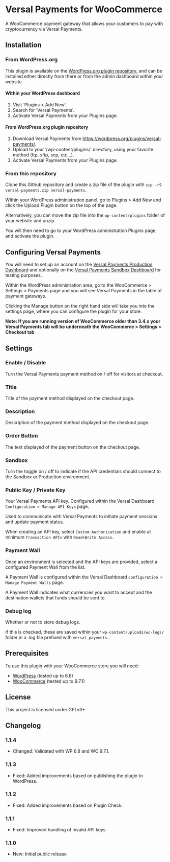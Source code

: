 # Versal Payments for WooCommerce

A WooCommerce payment gateway that allows your customers to pay with cryptocurrency via Versal Payments.

## Installation

### From WordPress.org

This plugin is available on the [WordPress.org plugin repository], and can be installed either directly from there or from the admin dashboard within your website.

#### Within your WordPress dashboard

1. Visit ‘Plugins > Add New’.
2. Search for ‘Versal Payments’.
3. Activate Versal Payments from your Plugins page.

#### From WordPress.org plugin repository

1. Download Versal Payments from <https://wordpress.org/plugins/versal-payments/>.
2. Upload to your ‘/wp-content/plugins/’ directory, using your favorite method (ftp, sftp, scp, etc...).
3. Activate Versal Payments from your Plugins page.

### From this repository

Clone this Github repository and create a zip file of the plugin with `zip -r9 versal-payments.zip versal-payments`.

Within your WordPress administration panel, go to Plugins > Add New and click the Upload Plugin button on the top of the page.

Alternatively, you can move the zip file into the `wp-content/plugins` folder of your website and unzip.

You will then need to go to your WordPress administration Plugins page, and activate the plugin.

## Configuring Versal Payments

You will need to set up an account on the [Versal Payments Production Dashboard] and optionally on the [Versal Payments Sandbox Dashboard] for testing purposes.

Within the WordPress administration area, go to the WooCommerce > Settings > Payments page and you will see Versal Payments in the table of payment gateways.

Clicking the Manage button on the right hand side will take you into the settings page, where you can configure the plugin for your store.

**Note: If you are running version of WooCommerce older than 3.4.x your Versal Payments tab will be underneath the WooCommerce > Settings > Checkout tab**

## Settings

### Enable / Disable

Turn the Versal Payments payment method on / off for visitors at checkout.

### Title

Title of the payment method displayed on the checkout page.

### Description

Description of the payment method displayed on the checkout page.

### Order Button

The text displayed of the payment button on the checkout page.

### Sandbox

Turn the toggle on / off to indicate if the API credentials should connect to the Sandbox or Production environment.

### Public Key / Private Key

Your Versal Payments API key. Configured within the Versal Dashboard `Configuration > Manage API Keys` page.

Used to communicate with Versal Payments to initiate payment sessions and update payment status.

When creating an API key, select `Custom Authorization` and enable at minimum `Transaction APIs` with `Read+Write Access`.

### Payment Wall

Once an environment is selected and the API keys are provided, select a configured Payment Wall from the list.

A Payment Wall is configured within the Versal Dashboard `Configuration > Manage Payment Walls` page.

A Payment Wall indicates what currencies you want to accept and the destination wallets that funds should be sent to.

### Debug log

Whether or not to store debug logs.

If this is checked, these are saved within your `wp-content/uploads/wc-logs/` folder in a .log file prefixed with `versal_payments`.

## Prerequisites

To use this plugin with your WooCommerce store you will need:

* [WordPress] (tested up to 6.8)
* [WooCommerce] (tested up to 9.7.1)

## License

This project is licensed under GPLv3+.

## Changelog

### 1.1.4

* Changed: Validated with WP 6.8 and WC 9.7.1.

### 1.1.3

* Fixed: Added improvements based on publishing the plugin to WordPress.

### 1.1.2

* Fixed: Added improvements based on Plugin Check.

### 1.1.1

* Fixed: Improved handling of invalid API keys.

### 1.1.0

* New: Initial public release

[Versal Payments Production Dashboard]: <https://dashboard.versal.money/>
[Versal Payments Sandbox Dashboard]: <https://sandbox.versal.money/>
[WooCommerce]: <https://woocommerce.com/>
[WordPress]: <https://wordpress.org/>
[WordPress.org plugin repository]: <https://wordpress.org/plugins/versal-payments/>